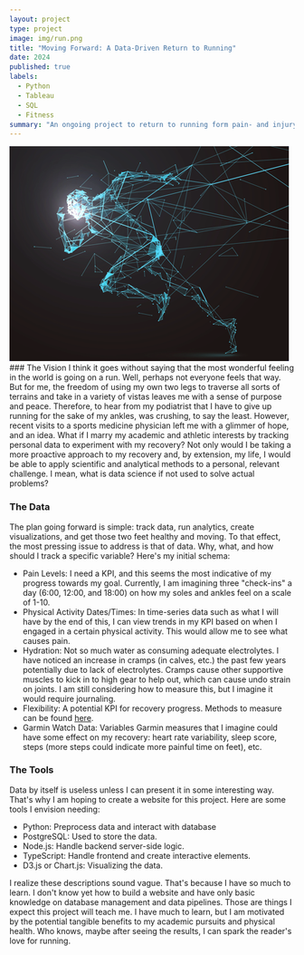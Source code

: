 ```yaml
---
layout: project
type: project
image: img/run.png
title: "Moving Forward: A Data-Driven Return to Running"
date: 2024
published: true
labels:
  - Python
  - Tableau
  - SQL
  - Fitness
summary: "An ongoing project to return to running form pain- and injury-free"
---
```

<img class="img-fluid" src="../img/running.png">
### The Vision
I think it goes without saying that the most wonderful feeling in the world is going on a run. Well, perhaps not everyone feels that way. But for me, the freedom of using my own two legs to traverse all sorts of terrains and take in a variety of vistas leaves me with a sense of purpose and peace. Therefore, to hear from my podiatrist that I have to give up running for the sake of my ankles, was crushing, to say the least. However, recent visits to a sports medicine physician left me with a glimmer of hope, and an idea. What if I marry my academic and athletic interests by tracking personal data to experiment with my recovery? Not only would I be taking a more proactive approach to my recovery and, by extension, my life, I would be able to apply scientific and analytical methods to a personal, relevant challenge. I mean, what is data science if not used to solve actual problems?

### The Data
The plan going forward is simple: track data, run analytics, create visualizations, and get those two feet healthy and moving. To that effect, the most pressing issue to address is that of data. Why, what, and how should I track a specific variable? Here's my initial schema:
- Pain Levels: I need a KPI, and this seems the most indicative of my progress towards my goal. Currently, I am imagining three "check-ins" a day (6:00, 12:00, and 18:00) on how my soles and ankles feel on a scale of 1-10.
- Physical Activity Dates/Times: In time-series data such as what I will have by the end of this, I can view trends in my KPI based on when I engaged in a certain physical activity. This would allow me to see what causes pain.
- Hydration: Not so much water as consuming adequate electrolytes. I have noticed an increase in cramps (in calves, etc.) the past few years potentially due to lack of electrolytes. Cramps cause other supportive muscles to kick in to high gear to help out, which can cause undo strain on joints. I am still considering how to measure this, but I imagine it would require journaling.
- Flexibility: A potential KPI for recovery progress. Methods to measure can be found [here](https://www.ncbi.nlm.nih.gov/pmc/articles/PMC3362988/).
- Garmin Watch Data: Variables Garmin measures that I imagine could have some effect on my recovery: heart rate variability, sleep score, steps (more steps could indicate more painful time on feet), etc.

### The Tools
Data by itself is useless unless I can present it in some interesting way. That's why I am hoping to create a website for this project. Here are some tools I envision needing:
- Python: Preprocess data and interact with database
- PostgreSQL: Used to store the data.
- Node.js: Handle backend server-side logic.
- TypeScript: Handle frontend and create interactive elements.
- D3.js or Chart.js: Visualizing the data.

I realize these descriptions sound vague. That's because I have so much to learn. I don't know yet how to build a website and have only basic knowledge on database management and data pipelines. Those are things I expect this project will teach me. I have much to learn, but I am motivated by the potential tangible benefits to my academic pursuits and physical health. Who knows, maybe after seeing the results, I can spark the reader's love for running. 
